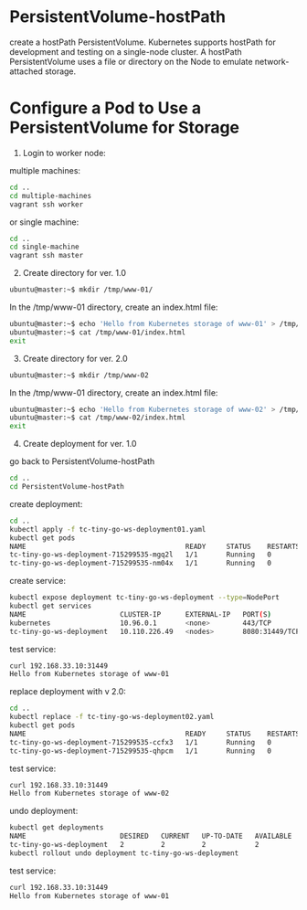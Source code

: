 # PersistentVolume-hostPath
create a hostPath PersistentVolume. Kubernetes supports hostPath for development and testing on a single-node cluster. 
A hostPath PersistentVolume uses a file or directory on the Node to emulate network-attached storage.

# Configure a Pod to Use a PersistentVolume for Storage

1. Login to worker node:

multiple machines:
```bash
cd ..
cd multiple-machines
vagrant ssh worker 
```
or 
single machine:
```bash
cd ..
cd single-machine
vagrant ssh master 
```

2. Create directory for ver. 1.0
```bash
ubuntu@master:~$ mkdir /tmp/www-01/
```

In the /tmp/www-01 directory, create an index.html file:

```bash
ubuntu@master:~$ echo 'Hello from Kubernetes storage of www-01' > /tmp/www-01/index.html
ubuntu@master:~$ cat /tmp/www-01/index.html
exit
```
3. Create directory for ver. 2.0
```bash
ubuntu@master:~$ mkdir /tmp/www-02
```

In the /tmp/www-01 directory, create an index.html file:

```bash
ubuntu@master:~$ echo 'Hello from Kubernetes storage of www-02' > /tmp/www-02/index.html
ubuntu@master:~$ cat /tmp/www-02/index.html
exit
```
4. Create deployment for ver. 1.0

go back to PersistentVolume-hostPath

```bash
cd ..
cd PersistentVolume-hostPath
```

create deployment:

```bash
cd ..
kubectl apply -f tc-tiny-go-ws-deployment01.yaml 
kubectl get pods
NAME                                       READY     STATUS    RESTARTS   AGE
tc-tiny-go-ws-deployment-715299535-mgq2l   1/1       Running   0          12s
tc-tiny-go-ws-deployment-715299535-nm04x   1/1       Running   0          12s
```

create service:

```bash
kubectl expose deployment tc-tiny-go-ws-deployment --type=NodePort
kubectl get services
NAME                       CLUSTER-IP      EXTERNAL-IP   PORT(S)          AGE
kubernetes                 10.96.0.1       <none>        443/TCP          1d
tc-tiny-go-ws-deployment   10.110.226.49   <nodes>       8080:31449/TCP   39s
```

test service:

```bash
curl 192.168.33.10:31449
Hello from Kubernetes storage of www-01
```

replace deployment with v 2.0:

```bash
cd ..
kubectl replace -f tc-tiny-go-ws-deployment02.yaml 
kubectl get pods
NAME                                       READY     STATUS    RESTARTS   AGE
tc-tiny-go-ws-deployment-715299535-ccfx3   1/1       Running   0          16s
tc-tiny-go-ws-deployment-715299535-qhpcm   1/1       Running   0          16s
```

test service:

```bash
curl 192.168.33.10:31449
Hello from Kubernetes storage of www-02
```

undo deployment:

```bash
kubectl get deployments
NAME                       DESIRED   CURRENT   UP-TO-DATE   AVAILABLE   AGE
tc-tiny-go-ws-deployment   2         2         2            2           11m
kubectl rollout undo deployment tc-tiny-go-ws-deployment
```

test service:

```bash
curl 192.168.33.10:31449
Hello from Kubernetes storage of www-01
```

